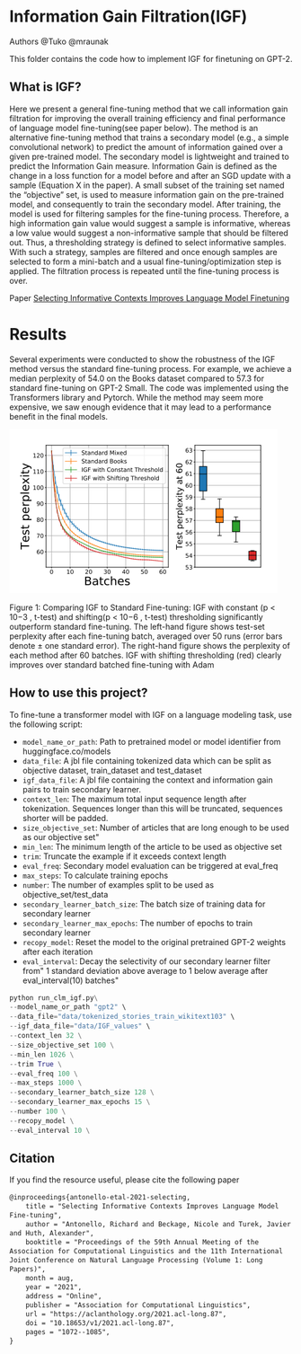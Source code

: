 
# Information Gain Filtration(IGF)

Authors @Tuko @mraunak

This folder contains the code how to implement IGF for finetuning on GPT-2.

## What is IGF?

Here we present a general fine-tuning method that we call information gain filtration for improving the overall training efficiency and final
performance of language model fine-tuning(see paper below). The method is an alternative fine-tuning method that trains
a secondary model (e.g., a simple convolutional network) to predict the amount of information
gained over a given pre-trained model. The secondary model is lightweight and trained to
predict the Information Gain measure. Information Gain is defined as the change in a loss
function for a model before and after an SGD update with a sample (Equation X in the paper).
A small subset of the training set named the “objective” set, is used to measure information
gain on the pre-trained model, and consequently to train the secondary model. After 
training, the model is used for filtering samples for the fine-tuning process. Therefore, 
a high information gain value would suggest a sample is informative, whereas a low value
would suggest a non-informative sample that should be filtered out. Thus, a thresholding
strategy is defined to select informative samples. With such a strategy, samples are filtered
and once enough samples are selected to form a mini-batch and a usual fine-tuning/optimization
step is applied. The filtration process is repeated until the fine-tuning process is over. 

Paper [Selecting Informative Contexts Improves Language Model Finetuning](https://arxiv.org/abs/2005.00175)

# Results

Several experiments were conducted to show the robustness of the IGF method versus the
standard fine-tuning process. For example, we achieve a median perplexity of 54.0 on the 
Books dataset compared to 57.3 for standard fine-tuning on GPT-2 Small. The code was
implemented using the Transformers library and Pytorch. While the method may seem more
expensive, we saw enough evidence that it may lead to a performance benefit in the final models.   

![IGF performance](result_igf.png)

Figure 1: Comparing IGF to Standard Fine-tuning:
IGF with constant (p < 10−3 , t-test) and shifting(p < 10−6 , t-test) thresholding significantly outperform standard fine-tuning. The left-hand figure shows
test-set perplexity after each fine-tuning batch, averaged over 50 runs (error bars denote ± one standard error). The right-hand figure shows the perplexity of each
method after 60 batches. IGF with shifting thresholding (red) clearly improves over standard batched fine-tuning with Adam

## How to use this project?

To fine-tune a transformer model with IGF on a language modeling task, use the following script:

- `model_name_or_path`: Path to pretrained model or model identifier from huggingface.co/models
- `data_file`: A jbl file containing tokenized data which can be split as objective dataset,
    train_dataset and test_dataset
- `igf_data_file`: A jbl file containing the context and information gain pairs to train secondary learner.  
- `context_len`: The maximum total input sequence length after tokenization. Sequences longer 
    than this will be truncated, sequences shorter will be padded.
- `size_objective_set`: Number of articles that are long enough to be used as our objective set"
- `min_len`: The minimum length of the article to be used as objective set
- `trim`: Truncate the example if it exceeds context length
- `eval_freq`: Secondary model evaluation can be triggered at eval_freq
- `max_steps`: To calculate training epochs
- `number`: The number of examples split to be used as objective_set/test_data
- `secondary_learner_batch_size`: The batch size of training data for secondary learner
- `secondary_learner_max_epochs`: The number of epochs to train secondary learner
- `recopy_model`: Reset the model to the original pretrained GPT-2 weights after each iteration
- `eval_interval`: Decay the selectivity of our secondary learner filter from"
    1 standard deviation above average to 1 below average after eval_interval(10) batches"

  
```python
python run_clm_igf.py\
--model_name_or_path "gpt2" \
--data_file="data/tokenized_stories_train_wikitext103" \
--igf_data_file="data/IGF_values" \
--context_len 32 \
--size_objective_set 100 \
--min_len 1026 \
--trim True \
--eval_freq 100 \
--max_steps 1000 \
--secondary_learner_batch_size 128 \
--secondary_learner_max_epochs 15 \
--number 100 \
--recopy_model \
--eval_interval 10 \
```

## Citation

If you find the resource useful, please cite the following paper

```
@inproceedings{antonello-etal-2021-selecting,
    title = "Selecting Informative Contexts Improves Language Model Fine-tuning",
    author = "Antonello, Richard and Beckage, Nicole and Turek, Javier and Huth, Alexander",
    booktitle = "Proceedings of the 59th Annual Meeting of the Association for Computational Linguistics and the 11th International Joint Conference on Natural Language Processing (Volume 1: Long Papers)",
    month = aug,
    year = "2021",
    address = "Online",
    publisher = "Association for Computational Linguistics",
    url = "https://aclanthology.org/2021.acl-long.87",
    doi = "10.18653/v1/2021.acl-long.87",
    pages = "1072--1085",
}
```
